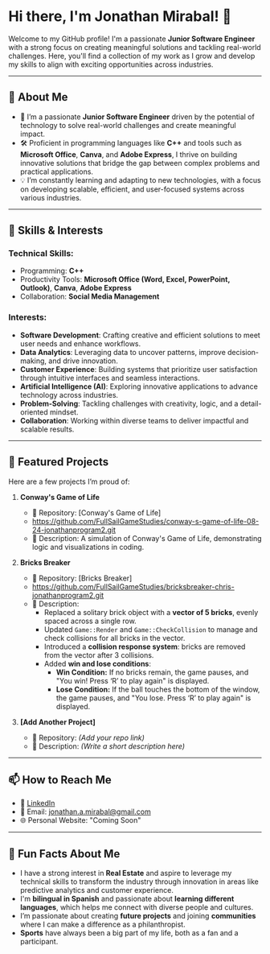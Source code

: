 # Hi there, I'm Jonathan Mirabal! 👋

Welcome to my GitHub profile! I'm a passionate **Junior Software Engineer** with a strong focus on creating meaningful solutions and tackling real-world challenges. Here, you'll find a collection of my work as I grow and develop my skills to align with exciting opportunities across industries.

---

## 🚀 About Me
- 🌟 I’m a passionate **Junior Software Engineer** driven by the potential of technology to solve real-world challenges and create meaningful impact.
- 🛠️ Proficient in programming languages like **C++** and tools such as **Microsoft Office**, **Canva**, and **Adobe Express**, I thrive on building innovative solutions that bridge the gap between complex problems and practical applications.
- 💡 I’m constantly learning and adapting to new technologies, with a focus on developing scalable, efficient, and user-focused systems across various industries.

---

## 🔧 Skills & Interests
### Technical Skills:
- Programming: **C++**
- Productivity Tools: **Microsoft Office (Word, Excel, PowerPoint, Outlook)**, **Canva**, **Adobe Express**
- Collaboration: **Social Media Management**

### Interests:
- **Software Development**: Crafting creative and efficient solutions to meet user needs and enhance workflows.
- **Data Analytics**: Leveraging data to uncover patterns, improve decision-making, and drive innovation.
- **Customer Experience**: Building systems that prioritize user satisfaction through intuitive interfaces and seamless interactions.
- **Artificial Intelligence (AI)**: Exploring innovative applications to advance technology across industries.
- **Problem-Solving**: Tackling challenges with creativity, logic, and a detail-oriented mindset.
- **Collaboration**: Working within diverse teams to deliver impactful and scalable results.

---

## 📂 Featured Projects
Here are a few projects I’m proud of:

1. **Conway's Game of Life**
   - 📌 Repository: [Conway's Game of Life]
   - https://github.com/FullSailGameStudies/conway-s-game-of-life-08-24-jonathanprogram2.git
   - 📝 Description: A simulation of Conway's Game of Life, demonstrating logic and visualizations in coding.

2. **Bricks Breaker**
   - 📌 Repository: [Bricks Breaker]
   - https://github.com/FullSailGameStudies/bricksbreaker-chris-jonathanprogram2.git
   - 📝 Description:
      - Replaced a solitary brick object with a **vector of 5 bricks**, evenly spaced across a single row.
     - Updated `Game::Render` and `Game::CheckCollision` to manage and check collisions for all bricks in the vector.
     - Introduced a **collision response system**: bricks are removed from the vector after 3 collisions.
     - Added **win and lose conditions**:
       - **Win Condition:** If no bricks remain, the game pauses, and "You win! Press ‘R’ to play again" is displayed.
       - **Lose Condition:** If the ball touches the bottom of the window, the game pauses, and "You lose. Press ‘R’ to play again" is displayed.

3. **[Add Another Project]**
   - 📌 Repository: *(Add your repo link)*
   - 📝 Description: *(Write a short description here)*

---

## 📫 How to Reach Me
- 💼 [LinkedIn](https://www.linkedin.com/in/jonathanmirabal) 
- 📧 Email: [jonathan.a.mirabal@gmail.com](mailto:jonathan.a.mirabal@gmail.com)
- 🌐 Personal Website: "Coming Soon"

---

## 🌟 Fun Facts About Me
- I have a strong interest in **Real Estate** and aspire to leverage my technical skills to transform the industry through innovation in areas like predictive analytics and customer experience.
- I'm **bilingual in Spanish** and passionate about **learning different languages**, which helps me connect with diverse people and cultures.
- I’m passionate about creating **future projects** and joining **communities** where I can make a difference as a philanthropist.
- **Sports** have always been a big part of my life, both as a fan and a participant.
